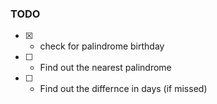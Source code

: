 ### TODO

- [x] - check for palindrome birthday
- [ ] - Find out the nearest palindrome
- [ ] - Find out the differnce in days (if missed)